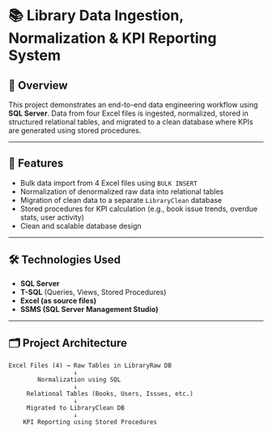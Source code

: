 
# 📚 Library Data Ingestion, Normalization & KPI Reporting System

## 📌 Overview

This project demonstrates an end-to-end data engineering workflow using **SQL Server**. Data from four Excel files is ingested, normalized, stored in structured relational tables, and migrated to a clean database where KPIs are generated using stored procedures.

---

## 🚀 Features

- Bulk data import from 4 Excel files using `BULK INSERT`
- Normalization of denormalized raw data into relational tables
- Migration of clean data to a separate `LibraryClean` database
- Stored procedures for KPI calculation (e.g., book issue trends, overdue stats, user activity)
- Clean and scalable database design

---

## 🛠️ Technologies Used

- **SQL Server**
- **T-SQL** (Queries, Views, Stored Procedures)
- **Excel (as source files)**
- **SSMS (SQL Server Management Studio)**

---

## 🗂️ Project Architecture

```text
Excel Files (4) → Raw Tables in LibraryRaw DB
                  ↓
        Normalization using SQL
                  ↓
     Relational Tables (Books, Users, Issues, etc.)
                  ↓
     Migrated to LibraryClean DB
                  ↓
    KPI Reporting using Stored Procedures
